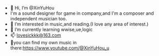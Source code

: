 - 👋 Hi, I’m @XinYuHou
- I'm a sound designer for game in company,and I'm a composer and independent musician too. 
- 👀 I’m interested in music,and reading.(I love any area of interest.)
- 🌱 I’m currently learning wwise,ue,logic
- 📫 lovesickkk@163.com
- 🎵you can find my own music in there:https://www.youtube.com/@XinYuHou_u


<!---
XinYuHou/XinYuHou is a ✨ special ✨ repository because its `README.md` (this file) appears on your GitHub profile.
You can click the Preview link to take a look at your changes.
--->

